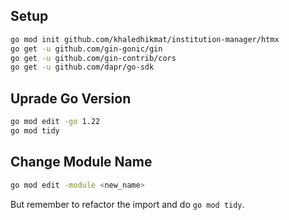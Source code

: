 ## Setup

```bash
go mod init github.com/khaledhikmat/institution-manager/htmx
go get -u github.com/gin-gonic/gin
go get -u github.com/gin-contrib/cors
go get -u github.com/dapr/go-sdk
```

## Uprade Go Version

```bash
go mod edit -go 1.22
go mod tidy
```

## Change Module Name

```bash
go mod edit -module <new_name>
```

But remember to refactor the import and do `go mod tidy`.
